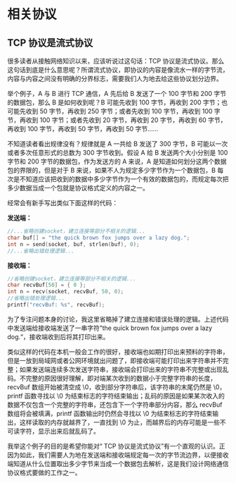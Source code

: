 # 相关协议

## TCP 协议是流式协议
很多读者从接触网络知识以来，应该听说过这句话：TCP 协议是流式协议。那么这句话到底是什么意思呢？所谓流式协议，即协议的内容是像流水一样的字节流，内容与内容之间没有明确的分界标志，需要我们人为地去给这些协议划分边界。

举个例子，A 与 B 进行 TCP 通信，A 先后给 B 发送了一个 100 字节和 200 字节的数据包，那么 B 是如何收到呢？B 可能先收到 100 字节，再收到 200 字节；也可能先收到 50 字节，再收到 250 字节；或者先收到 100 字节，再收到 100 字节，再收到 100 字节；或者先收到 20 字节，再收到 20 字节，再收到 60 字节，再收到 100 字节，再收到 50 字节，再收到 50 字节......

不知道读者看出规律没有？规律就是 A 一共给 B 发送了 300 字节，B 可能以一次或者多次任意形式的总数为 300 字节收到。假设 A 给 B 发送两个大小分别是 100 字节和 200 字节的数据包，作为发送方的 A 来说，A 是知道如何划分这两个数据包的界限的，但是对于 B 来说，如果不人为规定多少字节作为一个数据包，B 每次是不知道应该把收到的数据中多少字节作为一个有效的数据包的，而规定每次把多少数据当成一个包就是协议格式定义的内容之一。

经常会有新手写出类似下面这样的代码：

**发送端：**
```c++
//...省略创建socket，建立连接等部分不相关的逻辑...
char buf[] = "the quick brown fox jumps over a lazy dog.";
int n = send(socket, buf, strlen(buf), 0);
//...省略出错处理逻辑...
```

**接收端：**
```c++
//省略创建socket，建立连接等部分不相关的逻辑...
char recvBuf[50] = { 0 };
int n = recv(socket, recvBuf, 50, 0);
//省略出错处理逻辑...
printf("recvBuf: %s", recvBuf);
```

为了专注问题本身的讨论，我这里省略掉了建立连接和错误处理的逻辑。上述代码中发送端给接收端发送了一串字符”the quick brown fox jumps over a lazy dog.“，接收端收到后将其打印出来。

类似这样的代码在本机一般会工作的很好，接收端也如期打印出来预料的字符串，但是一放到局域网或者公网环境就出问题了，即接收端可能打印出来字符串并不完整；如果发送端连续多次发送字符串，接收端会打印出来的字符串不完整或出现乱码。不完整的原因很好理解，即对端某次收到的数据小于完整字符串的长度，recvBuf 数组开始被清空成 \0，收到部分字符串后，该字符串的末尾仍然是 \0，printf 函数寻找以 \0 为结束标志的字符结束输出；乱码的原因是如果某次收入的数据不仅包含一个完整的字符串，还包含下一个字符串部分内容，那么 recvBuf 数组将会被填满，printf 函数输出时仍然会寻找以 \0 为结束标志的字符结束输出，这样读取的内存就越界了，一直找到 \0 为止，而越界后的内存可能是一些不可读字符，显示出来后就乱码了。

我举这个例子的目的是希望你能对“ TCP 协议是流式协议”有一个直观的认识。正因为如此，我们需要人为地在发送端和接收端规定每一次的字节流边界，以便接收端知道从什么位置取出多少字节来当成一个数据包去解析，这是我们设计网络通信协议格式要做的工作之一。


















